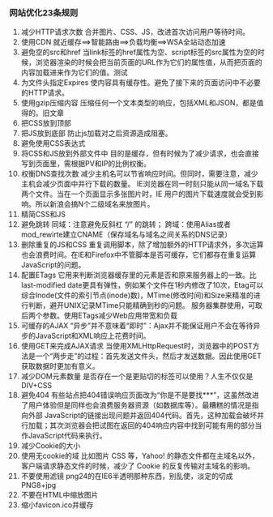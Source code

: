 ### 网站优化23条规则

1. 减少HTTP请求次数
合并图片、CSS、JS，改进首次访问用户等待时间。
2. 使用CDN
就近缓存==>智能路由==>负载均衡==>WSA全站动态加速
3. 避免空的src和href
当link标签的href属性为空、script标签的src属性为空的时候，浏览器渲染的时候会把当前页面的URL作为它们的属性值，从而把页面的内容加载进来作为它们的值。测试
4. 为文件头指定Expires
使内容具有缓存性。避免了接下来的页面访问中不必要的HTTP请求。
5. 使用gzip压缩内容
压缩任何一个文本类型的响应，包括XML和JSON，都是值得的。旧文章
6. 把CSS放到顶部
7. 把JS放到底部
防止js加载对之后资源造成阻塞。
8. 避免使用CSS表达式
9. 将CSS和JS放到外部文件中
目的是缓存，但有时候为了减少请求，也会直接写到页面里，需根据PV和IP的比例权衡。
10. 权衡DNS查找次数
减少主机名可以节省响应时间。但同时，需要注意，减少主机会减少页面中并行下载的数量。
IE浏览器在同一时刻只能从同一域名下载两个文件。当在一个页面显示多张图片时，IE 用户的图片下载速度就会受到影响。所以新浪会搞N个二级域名来放图片。
11. 精简CSS和JS
12. 避免跳转
同域：注意避免反斜杠 “/” 的跳转；
跨域：使用Alias或者mod_rewirte建立CNAME（保存域名与域名之间关系的DNS记录）
13. 删除重复的JS和CSS
重复调用脚本，除了增加额外的HTTP请求外，多次运算也会浪费时间。在IE和Firefox中不管脚本是否可缓存，它们都存在重复运算JavaScript的问题。
14. 配置ETags
它用来判断浏览器缓存里的元素是否和原来服务器上的一致。比last-modified date更具有弹性，例如某个文件在1秒内修改了10次，Etag可以综合Inode(文件的索引节点(inode)数)，MTime(修改时间)和Size来精准的进行判断，避开UNIX记录MTime只能精确到秒的问题。 服务器集群使用，可取后两个参数。使用ETags减少Web应用带宽和负载
15. 可缓存的AJAX
“异步”并不意味着“即时”：Ajax并不能保证用户不会在等待异步的JavaScript和XML响应上花费时间。
16. 使用GET来完成AJAX请求
当使用XMLHttpRequest时，浏览器中的POST方法是一个“两步走”的过程：首先发送文件头，然后才发送数据。因此使用GET获取数据时更加有意义。
17. 减少DOM元素数量
是否存在一个是更贴切的标签可以使用？人生不仅仅是DIV+CSS
18. 避免404
有些站点把404错误响应页面改为“你是不是要找***”，这虽然改进了用户体验但是同样也会浪费服务器资源（如数据库等）。最糟糕的情况是指向外部 JavaScript的链接出现问题并返回404代码。首先，这种加载会破坏并行加载；其次浏览器会把试图在返回的404响应内容中找到可能有用的部分当作JavaScript代码来执行。
19. 减少Cookie的大小
20. 使用无cookie的域
比如图片 CSS 等，Yahoo! 的静态文件都在主域名以外，客户端请求静态文件的时候，减少了 Cookie 的反复传输对主域名的影响。
21. 不要使用滤镜
png24的在IE6半透明那种东西，别乱使，淡定的切成PNG8+jpg
22. 不要在HTML中缩放图片
23. 缩小favicon.ico并缓存
